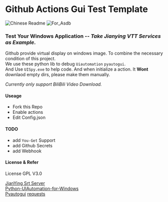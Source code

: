 # Github Actions Gui Test Template
![Chinese Readme](https://img.shields.io/badge/Docs-Chinese-green.svg) ![For_Asdb](https://img.shields.io/badge/For-ASDB-blue.svg)  

### Test Your Windows Application *-- Take Jianying VTT Services as Example.*

Github provide virtual display on windows image. To combine the necessary condition of this project.  
We use these python lib to debug `Uiautomation` `pyautogui`.  
And Use `UISpy.exe` to help code.
And when initialize a action. It **Wont** downlaod empty dirs, please make them manually.

*Currently only support BiliBili Video Download.*
#### Useage
- Fork this Repo
- Enable actions
- Edit Config.json

#### TODO
- add `You-Get` Support
- add Github Secrets
- add Webhook

#### License & Refer

License GPL V3.0

[JianYing Srt Server](https://github.com/A-Soul-Database/JianYingSrtServer)  
[Python-UIAutomation-for-Windows](https://github.com/yinkaisheng/Python-UIAutomation-for-Windows)  
[Pyautogui](https://github.com/asweigart/pyautogui)
[requests](https://github.com/psf/requests)  